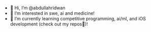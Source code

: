 - 👋 Hi, I’m @abdullahridwan
- 👀 I’m interested in swe, ai and medicine!
- 🌱 I’m currently learning competitive programming, ai/ml, and iOS development (check out my repos🙂)!


